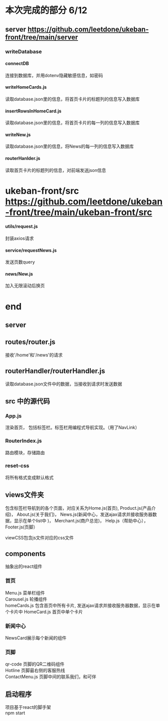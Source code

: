 # 本次完成的部分 6/12
## server https://github.com/leetdone/ukeban-front/tree/main/server
### writeDatabase
#### connectDB
连接到数据库，并用dotenv隐藏敏感信息，如密码
#### writeHomeCards.js
读取database.json里的信息，将首页卡片的标题列的信息写入数据库
#### insertRowsInHomeCard.js
读取database.json里的信息，将首页卡片的每一列的信息写入数据库
#### writeNew.js
读取database.json里的信息，将News的每一列的信息写入数据库

#### routerHanlder.js
读取首页卡片的标题列的信息，对前端发送json信息

# ukeban-front/src https://github.com/leetdone/ukeban-front/tree/main/ukeban-front/src

#### utils/request.js
封装axios请求
#### service/requestNews.js
发送页数query
#### news/New.js
加入无限滚动后换页
# end
## server
## routes/router.js

接收'/home'和'/news'的请求

## routerHandler/routerHandler.js

读取database.json文件中的数据，当接收到请求时发送数据




## src 中的源代码
### App.js
渲染首页， 包括标签栏。标签栏用编程式导航实现。（用了NavLink）
### RouterIndex.js
路由模块，存储路由

### reset-css
将所有格式变成默认格式

## views文件夹
包含标签栏导航到的各个页面，对应关系为Home.js(首页), Product.js(产品介绍)， About.js(关于我们)， News.js(新闻中心，发送ajax请求并接收服务器数据，显示在单个list中 )， Merchant.js(商户总览)， Help.js（帮助中心）， Footer.js(页脚）  

viewCSS包含js文件对应的css文件

## components
抽象出的react组件  
### 首页
Menu.js 菜单栏组件  
Carousel.js 轮播组件  
homeCards.js 包含首页中所有卡片, 发送ajax请求并接收服务器数据，显示在单个卡片中
HomeCard.js 首页中单个卡片  

### 新闻中心
NewsCard展示每个新闻的组件  
### 页脚
qr-code 页脚的QR二维码组件  
Hotline 页脚最右侧的客服热线  
ContactMenu.js 页脚中间的联系我们，和可伴  



## 启动程序
项目基于react的脚手架  
npm start
